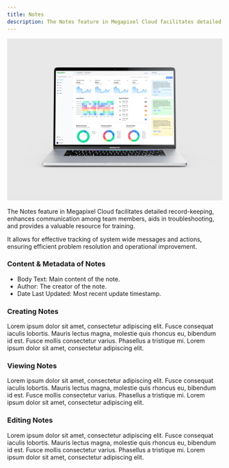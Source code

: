 ```yaml
---
title: Notes
description: The Notes feature in Megapixel Cloud facilitates detailed record-keeping, enhances communication among team members, aids in troubleshooting, and provides a valuable resource for training.
---
```


![Megapixel Cloud - Notes](../../../assets/images/notes-MacBook_Pro_1.png)

The Notes feature in Megapixel Cloud facilitates detailed record-keeping, enhances communication among team members, aids in troubleshooting, and provides a valuable resource for training.

It allows for effective tracking of system wide messages and actions, ensuring efficient problem resolution and operational improvement.

### Content & Metadata of Notes

- Body Text: Main content of the note.
- Author: The creator of the note.
- Date Last Updated: Most recent update timestamp.
<!-- - Tags: Categorization feature to be released in Phase 2.
- Direct Link: Allows sharing notes via URLs (to be released in Phase 2). -->

### Creating Notes

Lorem ipsum dolor sit amet, consectetur adipiscing elit. Fusce consequat iaculis lobortis. Mauris lectus magna, molestie quis rhoncus eu, bibendum id est. Fusce mollis consectetur varius. Phasellus a tristique mi. Lorem ipsum dolor sit amet, consectetur adipiscing elit.

### Viewing Notes

Lorem ipsum dolor sit amet, consectetur adipiscing elit. Fusce consequat iaculis lobortis. Mauris lectus magna, molestie quis rhoncus eu, bibendum id est. Fusce mollis consectetur varius. Phasellus a tristique mi. Lorem ipsum dolor sit amet, consectetur adipiscing elit.

### Editing Notes

Lorem ipsum dolor sit amet, consectetur adipiscing elit. Fusce consequat iaculis lobortis. Mauris lectus magna, molestie quis rhoncus eu, bibendum id est. Fusce mollis consectetur varius. Phasellus a tristique mi. Lorem ipsum dolor sit amet, consectetur adipiscing elit.
